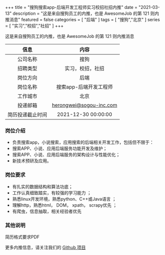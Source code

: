 +++
title = "搜狗搜索app-后端开发工程师实习校招社招内推"
date = "2021-03-13"
description = "这是来自搜狗员工的内推，也是 AwesomeJob 的第 121 则内推消息"
featured = false
categories = [
    "后端"
]
tags = [
    "搜狗","北京"
]
series = [
    "实习","校招","社招"
]
+++

这是来自搜狗员工的内推，也是 AwesomeJob 的第 121 则内推消息
<!--more-->

| 信息 | 内容 |
| :-----:| :----: |
| 公司名称 | 搜狗 |
| 招聘类型 | 实习，校招，社招 |
| 岗位方向 | 后端 |
| 岗位名称 | 搜索app-后端开发工程师 |
| 工作城市 | 北京 |
| 投递邮箱 | herongwei@sogou-inc.com |
| 简历投递截止时间 | 2021-12-30 00:00:00 |

### 岗位介绍

- 负责搜索app，小说搜索，应用搜索的后端相关开发工作，包括但不限于：
- 搜索APP、小说、应用后端服务功能开发及维护；
- 搜索APP、小说、应用后端服务的架构设计与性能优化；
- 新技术预研及应用。

### 岗位要求

- 有扎实的数据结构和算法功底；
- 工作认真细致踏实，有较强的学习能力 ；
- 熟悉linux开发环境，熟悉python、C++或Java语言 ；
- 理解http，熟悉html， DOM， xpath， scrapy优先 ；
- 有爬虫，信息抽取，相关经验者优先

### 其他说明

简历格式要求PDF

更多内推信息，请关注我们的 [Github 项目](https://github.com/Dikea/AwesomeJob)

